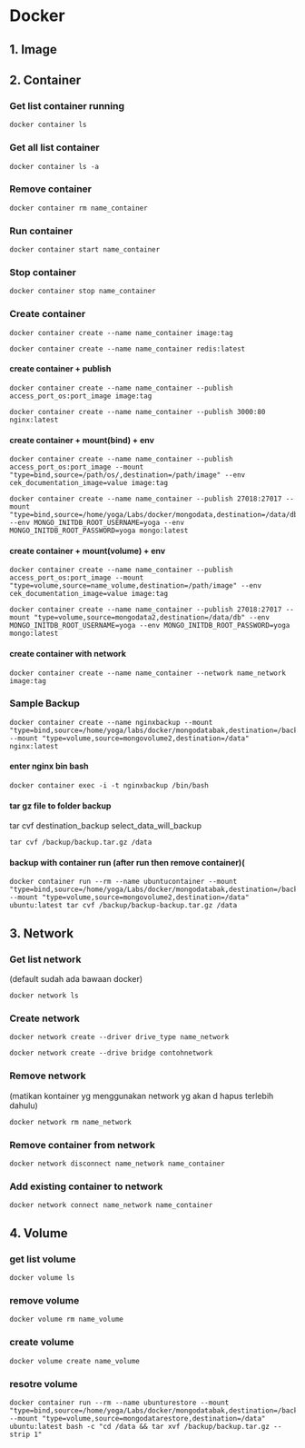 # Docker
## 1. Image


## 2. Container
### Get list container running
```
docker container ls
```

### Get all list container
```
docker container ls -a
```

### Remove container
```
docker container rm name_container
```

### Run container
```
docker container start name_container
```

### Stop container
```
docker container stop name_container
```

### Create container 
```
docker container create --name name_container image:tag
```
```
docker container create --name name_container redis:latest
```
#### create container + publish
```
docker container create --name name_container --publish access_port_os:port_image image:tag
```
```
docker container create --name name_container --publish 3000:80 nginx:latest
```
#### create container + mount(bind) + env
```
docker container create --name name_container --publish access_port_os:port_image --mount "type=bind,source=/path/os/,destination=/path/image" --env cek_documentation_image=value image:tag
```
```
docker container create --name name_container --publish 27018:27017 --mount "type=bind,source=/home/yoga/Labs/docker/mongodata,destination=/data/db" --env MONGO_INITDB_ROOT_USERNAME=yoga --env MONGO_INITDB_ROOT_PASSWORD=yoga mongo:latest
```
#### create container + mount(volume) + env
```
docker container create --name name_container --publish access_port_os:port_image --mount "type=volume,source=name_volume,destination=/path/image" --env cek_documentation_image=value image:tag
```
```
docker container create --name name_container --publish 27018:27017 --mount "type=volume,source=mongodata2,destination=/data/db" --env MONGO_INITDB_ROOT_USERNAME=yoga --env MONGO_INITDB_ROOT_PASSWORD=yoga mongo:latest
```
#### create container with network
```
docker container create --name name_container --network name_network image:tag
```

### Sample Backup
```
docker container create --name nginxbackup --mount "type=bind,source=/home/yoga/labs/docker/mongodatabak,destination=/backup" --mount "type=volume,source=mongovolume2,destination=/data" nginx:latest
```
#### enter nginx bin bash
```
docker container exec -i -t nginxbackup /bin/bash
```
#### tar gz file to folder backup
tar cvf destination_backup select_data_will_backup
```
tar cvf /backup/backup.tar.gz /data
```
#### backup with container run (after run then remove container)(
```
docker container run --rm --name ubuntucontainer --mount "type=bind,source=/home/yoga/Labs/docker/mongodatabak,destination=/backup" --mount "type=volume,source=mongovolume2,destination=/data" ubuntu:latest tar cvf /backup/backup-backup.tar.gz /data
```


## 3. Network
### Get list network
(default sudah ada bawaan docker)
```
docker network ls
```

### Create network
```
docker network create --driver drive_type name_network
```
```
docker network create --drive bridge contohnetwork
```

### Remove network
(matikan kontainer yg menggunakan network yg akan d hapus terlebih dahulu)
```
docker network rm name_network
```

### Remove container from network
```
docker network disconnect name_network name_container
```

### Add existing container to network
```
docker network connect name_network name_container
```


## 4. Volume
### get list volume
```
docker volume ls
```

### remove volume
```
docker volume rm name_volume
```

### create volume
```
docker volume create name_volume
```

### resotre volume
```
docker container run --rm --name ubunturestore --mount "type=bind,source=/home/yoga/Labs/docker/mongodatabak,destination=/backup" --mount "type=volume,source=mongodatarestore,destination=/data" ubuntu:latest bash -c "cd /data && tar xvf /backup/backup.tar.gz --strip 1"
```